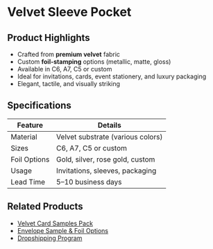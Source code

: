 # Velvet Sleeve Pocket

## Product Highlights

- Crafted from **premium velvet** fabric  
- Custom **foil-stamping** options (metallic, matte, gloss)  
- Available in C6, A7, C5 or custom  
- Ideal for invitations, cards, event stationery, and luxury packaging  
- Elegant, tactile, and visually striking  

## Specifications

| Feature         | Details                                   |
|----------------|--------------------------------------------|
| Material        | Velvet substrate (various colors)         |
| Sizes           | C6, A7, C5 or custom                      |
| Foil Options    | Gold, silver, rose gold, custom           |
| Usage           | Invitations, sleeves, packaging           |
| Lead Time       | 5–10 business days                        |

## Related Products

- [Velvet Card Samples Pack](/products/velvet-card-samples)  
- [Envelope Sample & Foil Options](/collections/samples-accessories)  
- [Dropshipping Program](/pages/dropshipping-program)
